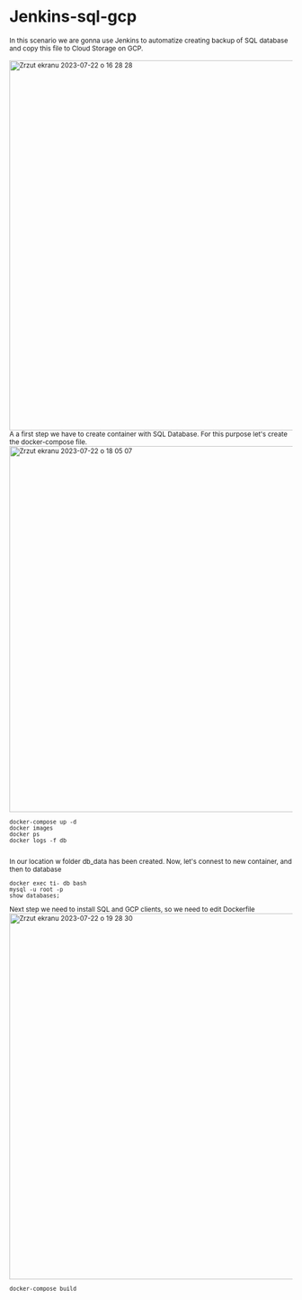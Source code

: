 # Jenkins-sql-gcp

<sub> 
In this scenario we are gonna use Jenkins to automatize creating backup of SQL database and copy this file to Cloud Storage on GCP.

</br>
</br>

<img width="657" alt="Zrzut ekranu 2023-07-22 o 16 28 28" src="https://github.com/eda6767/Jenkins-sql-gcp/assets/102791467/2afbd02d-1010-4330-8976-774b8da3d10c">

</br>
A a first step we have to create container with SQL Database. For this purpose let's create the docker-compose file.
</br>


<img width="650" alt="Zrzut ekranu 2023-07-22 o 18 05 07" src="https://github.com/eda6767/Jenkins-sql-gcp/assets/102791467/416959c1-87ff-47d5-ab9c-8c7f67b1689d">

```
docker-compose up -d
docker images
docker ps
docker logs -f db
```

</br>
In our location w folder db_data has been created. Now, let's connest to new container, and then to database

```
docker exec ti- db bash
mysql -u root -p
show databases;
```

Next step we need to install SQL and GCP clients, so we need to edit Dockerfile
</br>
<img width="650" alt="Zrzut ekranu 2023-07-22 o 19 28 30" src="https://github.com/eda6767/Jenkins-sql-gcp/assets/102791467/10571ace-2430-40b1-b132-58865cc40830">
</br>

```
docker-compose build
```


